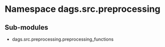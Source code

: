 Namespace dags.src.preprocessing
================================

Sub-modules
-----------
* dags.src.preprocessing.preprocessing_functions